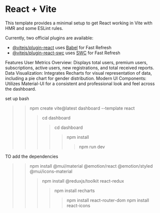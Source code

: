 # React + Vite

This template provides a minimal setup to get React working in Vite with HMR and some ESLint rules.

Currently, two official plugins are available:

- [@vitejs/plugin-react](https://github.com/vitejs/vite-plugin-react/blob/main/packages/plugin-react/README.md) uses [Babel](https://babeljs.io/) for Fast Refresh
- [@vitejs/plugin-react-swc](https://github.com/vitejs/vite-plugin-react-swc) uses [SWC](https://swc.rs/) for Fast Refresh


Features
User Metrics Overview: Displays total users, premium users, subscriptions, active users, new registrations, and total received reports.
Data Visualization: Integrates Recharts for visual representation of data, including a pie chart for gender distribution.
Modern UI Components: Utilizes Material-UI for a consistent and professional look and feel across the dashboard.

set up 
bash
>>npm create vite@latest dashboard --template react
>>>cd dashboard
>>>>cd dashboard
>>>>>npm install
>>>>>>npm run dev

TO add the dependencies
>>npm install @mui/material @emotion/react @emotion/styled @mui/icons-material
>>> npm install @reduxjs/toolkit react-redux
>>>>npm install recharts
>>>>>npm install react-router-dom
>>>>>npm install react-icons 
